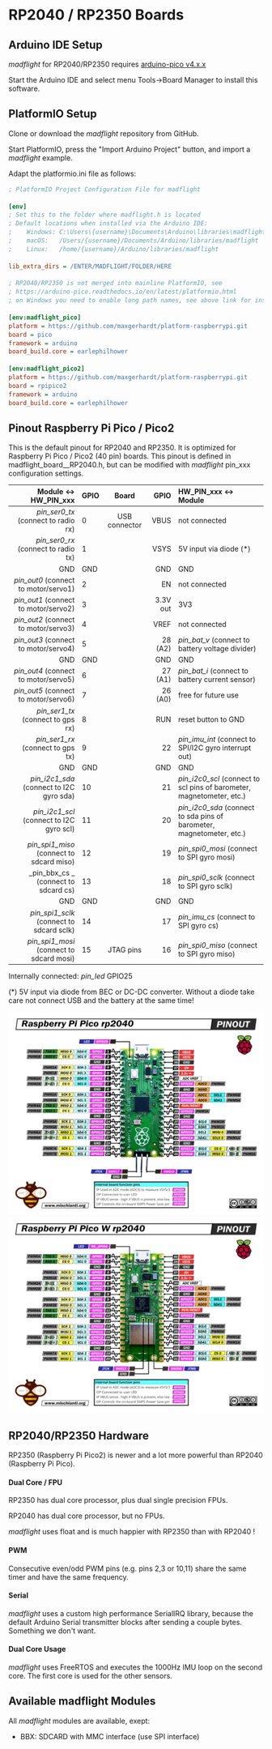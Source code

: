 # RP2040 / RP2350 Boards

## Arduino IDE Setup

_madflight_ for RP2040/RP2350 requires [arduino-pico v4.x.x](https://github.com/earlephilhower/arduino-pico)

Start the Arduino IDE and select menu Tools->Board Manager to install this software.

## PlatformIO Setup

Clone or download the _madflight_ repository from GitHub.

Start PlatformIO, press the "Import Arduino Project" button, and import a _madflight_ example.

Adapt the platformio.ini file as follows:

```ini
; PlatformIO Project Configuration File for madflight

[env]
; Set this to the folder where madflight.h is located
; Default locations when installed via the Arduino IDE:
;    Windows: C:\Users\{username}\Documents\Arduino\libraries\madflight
;    macOS:   /Users/{username}/Documents/Arduino/libraries/madflight
;    Linux:   /home/{username}/Arduino/libraries/madflight

lib_extra_dirs = /ENTER/MADFLIGHT/FOLDER/HERE

; RP2040/RP2350 is not merged into mainline PlatformIO, see 
; https://arduino-pico.readthedocs.io/en/latest/platformio.html
; on Windows you need to enable long path names, see above link for instructions

[env:madflight_pico]
platform = https://github.com/maxgerhardt/platform-raspberrypi.git
board = pico
framework = arduino
board_build.core = earlephilhower

[env:madflight_pico2]
platform = https://github.com/maxgerhardt/platform-raspberrypi.git
board = rpipico2
framework = arduino
board_build.core = earlephilhower
```

## Pinout Raspberry Pi Pico / Pico2

This is the default pinout for RP2040 and RP2350. It is optimized for Raspberry Pi Pico / Pico2 (40 pin) boards. This pinout is defined in madflight_board__RP2040.h, but can be modified with _madflight_ pin_xxx configuration settings.

| Module <-> HW_PIN_xxx | GPIO | Board | GPIO | HW_PIN_xxx <-> Module |
| --: | :-- | :--: | --: | :-- |
_pin_ser0_tx_ (connect to radio rx)      | 0   | USB connector | VBUS     | not connected
_pin_ser0_rx_ (connect to radio tx)      | 1   |               | VSYS     | 5V input via diode (*)
GND                                      | GND |               | GND      | GND
_pin_out0_ (connect to motor/servo1)     | 2   |               | EN       | not connected
_pin_out1_ (connect to motor/servo2)     | 3   |               | 3.3V out | 3V3
_pin_out2_ (connect to motor/servo3)     | 4   |               | VREF     | not connected
_pin_out3_ (connect to motor/servo4)     | 5   |               | 28 (A2)  | _pin_bat_v_ (connect to battery voltage divider)
GND                                      | GND |               | GND      | GND
_pin_out4_ (connect to motor/servo5)     | 6   |               | 27 (A1)  | _pin_bat_i_ (connect to battery current sensor)
_pin_out5_ (connect to motor/servo6)     | 7   |               | 26 (A0)  | free for future use
_pin_ser1_tx_ (connect to gps rx)        | 8   |               | RUN      | reset button to GND
_pin_ser1_rx_ (connect to gps tx)        | 9   |               | 22       | _pin_imu_int_ (connect to SPI/I2C gyro interrupt out)
GND                                      | GND |               | GND      | GND
_pin_i2c1_sda_ (connect to I2C gyro sda) | 10  |               | 21       | _pin_i2c0_scl_ (connect to scl pins of barometer, magnetometer, etc.)
_pin_i2c1_scl_ (connect to I2C gyro scl) | 11  |               | 20       | _pin_i2c0_sda_ (connect to sda pins of barometer, magnetometer, etc.)
_pin_spi1_miso_ (connect to sdcard miso) | 12  |               | 19       | _pin_spi0_mosi_ (connect to SPI gyro mosi) 
_pin_bbx_cs _ (connect to sdcard cs)     | 13  |               | 18       |  _pin_spi0_sclk_ (connect to SPI gyro sclk)
GND                                      | GND |               | GND      | GND
_pin_spi1_sclk_ (connect to sdcard sclk) | 14  |               | 17       | _pin_imu_cs_ (connect to SPI gyro cs)
_pin_spi1_mosi_ (connect to sdcard mosi) | 15  |   JTAG pins   | 16       | _pin_spi0_miso_ (connect to SPI gyro miso)

Internally connected: _pin_led_ GPIO25

(*) 5V input via diode from BEC or DC-DC converter. Without a diode take care not connect USB and the battery at the same time!

![](img/Raspberry-Pi-Pico-rp2040-pinout-mischianti.png)
![](img/Raspberry-Pi-Pico-W-rp2040-WiFi-pinout-mischianti.png)

## RP2040/RP2350 Hardware

RP2350 (Raspberry Pi Pico2) is newer and a lot more powerful than RP2040 (Raspberry Pi Pico).

#### Dual Core / FPU

RP2350 has dual core processor, plus dual single precision FPUs.

RP2040 has dual core processor, but no FPUs.

_madflight_ uses float and is much happier with RP2350 than with RP2040 !

#### PWM

Consecutive even/odd PWM pins (e.g. pins 2,3 or 10,11) share the same timer and have the same frequency.

#### Serial

_madflight_ uses a custom high performance SerialIRQ library, because the default Arduino Serial transmitter blocks after sending a couple bytes. Something we don't want.

#### Dual Core Usage

_madflight_ uses FreeRTOS and executes the 1000Hz IMU loop on the second core. The first core is used for the other sensors.

## Available madflight Modules

All _madflight_ modules are available, exept:

- BBX: SDCARD with MMC interface (use SPI interface)
